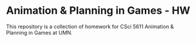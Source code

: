 # Animation & Planning in Games - HW
This repository is a collection of homework for CSci 5611 Animation & Planning in Games at UMN.

